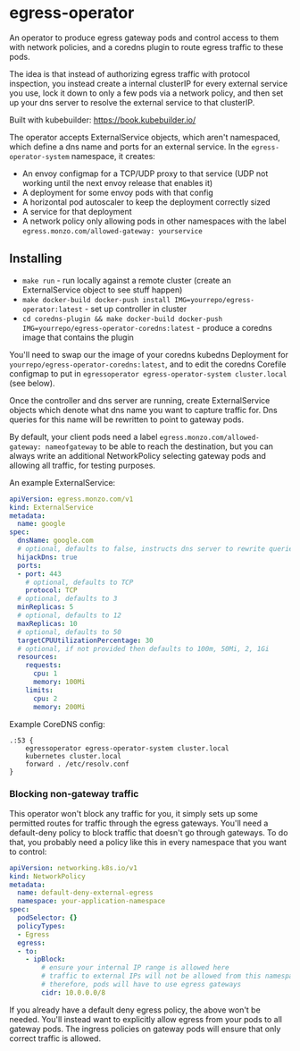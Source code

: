 # egress-operator
An operator to produce egress gateway pods and control access to them with network policies, and a coredns plugin to route egress traffic to these pods.

The idea is that instead of authorizing egress traffic with protocol inspection, 
you instead create a internal clusterIP for every external service you use, lock
it down to only a few pods via a network policy, and then set up your dns server 
to resolve the external service to that clusterIP.

Built with kubebuilder: https://book.kubebuilder.io/

The operator accepts ExternalService objects, which aren't namespaced, which define a dns name and ports for an external service.
In the `egress-operator-system` namespace, it creates:
- An envoy configmap for a TCP/UDP proxy to that service (UDP not working until the next envoy release that enables it)
- A deployment for some envoy pods with that config
- A horizontal pod autoscaler to keep the deployment correctly sized
- A service for that deployment
- A network policy only allowing pods in other namespaces with the label `egress.monzo.com/allowed-gateway: yourservice`

## Installing

- `make run` - run locally against a remote cluster (create an ExternalService object to see stuff happen)
- `make docker-build docker-push install IMG=yourrepo/egress-operator:latest` - set up controller in cluster
- `cd coredns-plugin && make docker-build docker-push IMG=yourrepo/egress-operator-coredns:latest` - produce a coredns image that contains the plugin

You'll need to swap our the image of your coredns kubedns Deployment for `yourrepo/egress-operator-coredns:latest`,
and to edit the coredns Corefile configmap to put in `egressoperator egress-operator-system cluster.local` (see below).

Once the controller and dns server are running, create ExternalService objects which denote what dns name you want
to capture traffic for. Dns queries for this name will be rewritten to point to gateway pods.

By default, your client pods need a label `egress.monzo.com/allowed-gateway: nameofgateway` to be able to reach
the destination, but you can always write an additional NetworkPolicy selecting gateway pods and allowing all traffic,
for testing purposes.

An example ExternalService:

```yaml
apiVersion: egress.monzo.com/v1
kind: ExternalService
metadata:
  name: google
spec:
  dnsName: google.com
  # optional, defaults to false, instructs dns server to rewrite queries for dnsName
  hijackDns: true
  ports:
  - port: 443
    # optional, defaults to TCP
    protocol: TCP
  # optional, defaults to 3
  minReplicas: 5
  # optional, defaults to 12
  maxReplicas: 10
  # optional, defaults to 50
  targetCPUUtilizationPercentage: 30
  # optional, if not provided then defaults to 100m, 50Mi, 2, 1Gi
  resources:
    requests:
      cpu: 1
      memory: 100Mi
    limits:
      cpu: 2
      memory: 200Mi
```

Example CoreDNS config:

```Caddy
.:53 {
    egressoperator egress-operator-system cluster.local
    kubernetes cluster.local
    forward . /etc/resolv.conf
}
```

### Blocking non-gateway traffic

This operator won't block any traffic for you, it simply sets up some permitted routes for traffic through the egress
gateways. You'll need a default-deny policy to block traffic that doesn't go through gateways. To do that, you probably
need a policy like this in every namespace that you want to control:

```yaml
apiVersion: networking.k8s.io/v1
kind: NetworkPolicy
metadata:
  name: default-deny-external-egress
  namespace: your-application-namespace
spec:
  podSelector: {}
  policyTypes:
  - Egress
  egress:
  - to:
    - ipBlock:
        # ensure your internal IP range is allowed here
        # traffic to external IPs will not be allowed from this namespace.
        # therefore, pods will have to use egress gateways
        cidr: 10.0.0.0/8 
```

If you already have a default deny egress policy, the above won't be needed. You'll instead want to explicitly allow 
egress from your pods to all gateway pods. The ingress policies on gateway pods will ensure that only correct traffic is
allowed.
